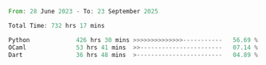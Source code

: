 <!--START_SECTION:waka-->

```rust
From: 28 June 2023 - To: 23 September 2025

Total Time: 732 hrs 17 mins

Python             426 hrs 30 mins >>>>>>>>>>>>>>-----------   56.69 %
OCaml              53 hrs 41 mins  >>-----------------------   07.14 %
Dart               36 hrs 48 mins  >------------------------   04.89 %
```

<!--END_SECTION:waka-->
